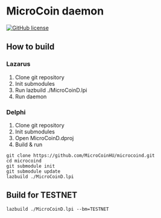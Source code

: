 # MicroCoin daemon

[![GitHub license](https://img.shields.io/github/license/MicroCoinHU/microcoind.svg)](https://github.com/MicroCoinHU/microcoind/blob/master/LICENSE)

## How to build
### Lazarus
1. Clone git repository
2. Init submodules
3. Run lazbuild ./MicroCoinD.lpi
4. Run daemon

### Delphi
1. Clone git repository
2. Init submodules
3. Open MicroCoinD.dproj
4. Build & run

```Shell
git clone https://github.com/MicroCoinHU/microcoind.git
cd microcoind
git submodule init
git submodule update
lazbuild ./MicroCoinD.lpi
```

## Build for TESTNET
```Shell
lazbuild ./MicroCoinD.lpi --bm=TESTNET
```
